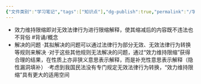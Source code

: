 ```yaml
---
{"文件类别":"学习笔记","tags":["知识点"],"dg-publish":true,"permalink":"/学习笔记/知识点/效力维持限缩/","dgPassFrontmatter":true}
---
```


- 效力维持限缩即对无效法律行为进行限缩解释，使其缩减后的内容既不违法也不背俗 #背诵/概念 
- 解决的问题
·其拟解决的问题可以通过法律行为部分无效、无效法律行为转换等规则来解决
·对于这些其他规则无法解决的问题，通过“效力维持限缩”获得合理的结果，在性质上亦非狭义意思表示解释，而是补充性意思表示解释（隐性漏洞填补）
·考虑到我国民法没有专门规定无效法律行为转换，“效力维持限缩”具有更大的适用空间
